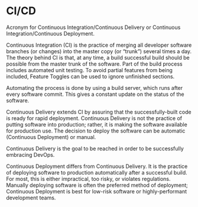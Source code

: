 # CI/CD

Acronym for Continuous Integration/Continuous Delivery or Continuous Integration/Continuous Deployment.

Continuous Integration (CI) is the practice of merging all developer software branches (or changes) into the master copy (or “trunk”) several times a day. The theory behind CI is that, at any time, a build successful build should be possible from the master trunk of the software. Part of the build process includes automated unit testing. To avoid partial features from being included, Feature Toggles can be used to ignore unfinished sections.

Automating the process is done by using a build server, which runs after every software commit. This gives a constant update on the status of the software.

Continuous Delivery extends CI by assuring that the successfully-built code is ready for rapid deployment. Continuous Delivery is not the practice of putting software into production; rather, it is making the software available for production use. The decision to deploy the software can be automatic (Continuous Deployment) or manual.

Continuous Delivery is the goal to be reached in order to be successfully embracing DevOps.

Continuous Deployment differs from Continuous Delivery. It is the practice of deploying software to production automatically after a successful build. For most, this is either impractical, too risky, or violates regulations. Manually deploying software is often the preferred method of deployment; Continuous Deployment is best for low-risk software or highly-performant development teams.
